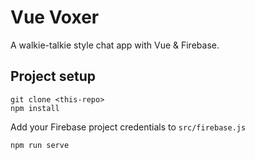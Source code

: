 # Vue Voxer

A walkie-talkie style chat app with Vue & Firebase.

## Project setup

```
git clone <this-repo>
npm install
```

Add your Firebase project credentials to `src/firebase.js`

```
npm run serve
```
